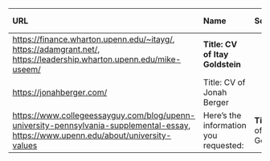 | URL                                                                                                                                  | Name                                  | School                                                                                                                                                                                                                                                                                                                                                                                                  | Department                                                                                                                                                                                                                                                                                                                                                                                              | Email                                                                                                                                                                                                                                                                                                                                                                                                                         | Research interests                                                                                                                                                                                                                                                                                                                                                               | Bio                      | Other links   |
|:-------------------------------------------------------------------------------------------------------------------------------------|:--------------------------------------|:--------------------------------------------------------------------------------------------------------------------------------------------------------------------------------------------------------------------------------------------------------------------------------------------------------------------------------------------------------------------------------------------------------|:--------------------------------------------------------------------------------------------------------------------------------------------------------------------------------------------------------------------------------------------------------------------------------------------------------------------------------------------------------------------------------------------------------|:------------------------------------------------------------------------------------------------------------------------------------------------------------------------------------------------------------------------------------------------------------------------------------------------------------------------------------------------------------------------------------------------------------------------------|:---------------------------------------------------------------------------------------------------------------------------------------------------------------------------------------------------------------------------------------------------------------------------------------------------------------------------------------------------------------------------------|:-------------------------|:--------------|
| https://finance.wharton.upenn.edu/~itayg/, https://adamgrant.net/, https://leadership.wharton.upenn.edu/mike-useem/                  | **Title: CV of Itay Goldstein**       | | Name           | School                     | Department         | Email                        | Research Interests                                                                                                 | Bio                                                                                                                                                   | Other Links          | | |----------------|----------------------------|---------------------|------------------------------|-------------------------------------------------------------------------------------------------------------------|-------------------------------------------------------------------------------------------------------------------------------------------------------|----------------------| | | Itay Goldstein  | University of Pennsylvania | Finance Department   | itayg@wharton.upenn.edu     | ESG Investing, Financial Stability, Bank Diversification, Corporate Finance, Financial Markets, Monetary Policy, Financial Regulation | Professor of Finance at the Wharton School, Director of Wharton Initiative on Financial Policy and Regulation | [Personal Website](https://finance.wharton.upenn.edu/~itayg/) | | **Author: AI Assistant**                                                                                                                                                                                                                                                                                                                                                         | nan                      | nan           |
| https://jonahberger.com/                                                                                                             | Title: CV of Jonah Berger             | | Name          | School               | Department | Email         | Research Interests                      | Bio                                                                                                                                                          | Other Links              |                                                                                               | |---------------|---------------------|------------|---------------|----------------------------------------|--------------------------------------------------------------------------------------------------------------------------------------------------------------|--------------------------|                                                                                                 | | Jonah Berger   | Not specified       | Not specified  | Not specified  | Persuasion, Behavioral Science, Language | Jonah Berger is a recognized expert in the field of persuasion, and his research focuses on the impact of words and language in communication and influence. | Personal Website: [jonahberger.com](https://jonahberger.com/) |                                                                          | Author: AI Assistant                                                                                                                                                                                                                                                                                                                                                             | nan                      | nan           |
| https://www.collegeessayguy.com/blog/upenn-university-pennsylvania-supplemental-essay, https://www.upenn.edu/about/university-values | Here’s the information you requested: | **Title:** CV of Itay Goldstein                                                                                                                                                                                                                                                                                                                                                                         | | Name          | School                  | Department          | Email                        | Research Interests                                                       | Bio                                                                  | Other Links         |                                                                                                                                | |---------------|-------------------------|---------------------|------------------------------|-------------------------------------------------------------------------|----------------------------------------------------------------------|---------------------|                                                                                                                                                       | | Itay Goldstein| University of Pennsylvania | Finance Department | itayg@wharton.upenn.edu     | ESG Investing, Financial Stability, Bank Diversification, Corporate Finance, Financial Markets, Monetary Policy, Financial Regulation | Professor of Finance at the Wharton School, Director of Wharton Initiative on Financial Policy and Regulation | Personal Website     | | **Author:** AI Assistant | nan           |